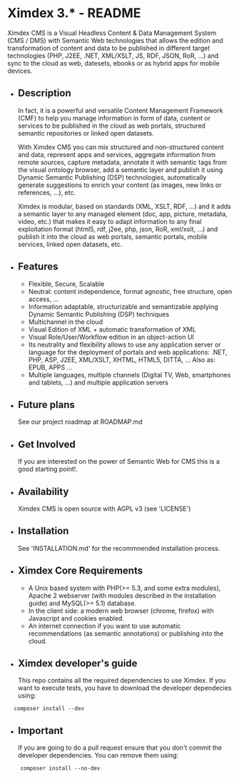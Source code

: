 # Ximdex 3.* - README


Ximdex CMS is a Visual Headless Content & Data Management System (CMS / DMS) with Semantic Web technologies that allows the edition and transformation of content and data to be published in different target technologies (PHP, J2EE, .NET, XML/XSLT, JS, RDF, JSON, RoR, ...) and sync to the cloud as web, datesets, ebooks or as hybrid apps for mobile devices.

* Description
  -----------

  In fact, it is a powerful and versatile Content Management Framework (CMF) to help you manage information in form of data, content or services to be published in the cloud as web portals, structured semantic repositories or linked open datasets.

  With Ximdex CMS you can mix structured and non-structured content and data, represent apps and services, aggregate information from remote sources, capture metadata, annotate it with semantic tags from the visual ontology browser, add a semantic layer and publish it using Dynamic Semantic Publishing (DSP) technologies, automatically generate suggestions to enrich your content (as images, new links or references, ...), etc.

  Ximdex is modular, based on standards (XML, XSLT, RDF, ...) and it adds a semantic layer to any managed element (doc, app, picture, metadata, video, etc.) that makes it easy to adapt information to any final exploitation format (html5, rdf, j2ee, php, json, RoR, xml/xslt, …) and publish it into the cloud as web portals, semantic portals, mobile services, linked open datasets, etc.

* Features
  --------

  - Flexible, Secure, Scalable
  - Neutral: content independence, format agnostic, free structure, open access, ...
  - Information adaptable, structurizable and semantizable applying Dynamic Semantic Publishing (DSP) techniques
  - Multichannel in the cloud
  - Visual Edition of XML + automatic transformation of XML
  - Visual Role/User/Workflow edition in an object-action UI
  - Its neutrality and flexibility allows to use any application server or language for the deployment of portals and web applications: .NET, PHP, ASP, J2EE, XML/XSLT, XHTML, HTML5, DITTA, ... Also as: EPUB, APPS ...
  - Multiple languages, multiple channels (Digital TV, Web, smartphones and tablets, ...) and multiple application servers


* Future plans
  ------------
  See our project roadmap at ROADMAP.md


* Get Involved
  ------------
  If you are interested on the power of Semantic Web for CMS this is a good starting point!.


* Availability
  ------------
  Ximdex CMS is open source with AGPL v3 (see 'LICENSE')

* Installation
  ------------
  See 'INSTALLATION.md' for the recommnended installation process.

* Ximdex Core Requirements
  ------------------------
  -  A Unix based system with PHP(>= 5.3, and some extra modules), Apache 2 webserver (with modules described in the installation guide) and MySQL(>= 5.1) database.
  -  In the client side: a modern web browser (chrome, firefox) with Javascript and cookies enabled.
  -  An internet connection if you want to use automatic recommendations (as semantic annotations) or publishing into the cloud.
 
* Ximdex developer's guide
  ------------------------

  This repo contains all the required dependencies to use Ximdex. If you want to execute tests, you have to download the developer dependecies using:
    
```{r, engine='bash'}
  composer install --dev
```

* Important
  ------------------------

  If you are going to do a pull request ensure that you don't commit the developer dependencies. You can remove them using:
    
```{r, engine='bash'}
    composer install --no-dev
```
